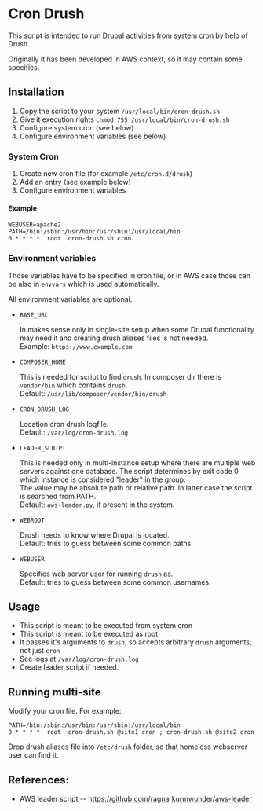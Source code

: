 # Cron Drush

This script is intended to run Drupal activities from system cron by help of Drush.

Originally it has been developed in AWS context, so it may contain some specifics.

## Installation

1. Copy the script to your system `/usr/local/bin/cron-drush.sh`
1. Give it execution rights `chmod 755 /usr/local/bin/cron-drush.sh`
1. Configure system cron (see below)
1. Configure environment variables (see below)

### System Cron

1. Create new cron file (for example `/etc/cron.d/drush`)
1. Add an entry (see example below)
1. Configure environment variables

#### Example

```
WEBUSER=apache2
PATH=/bin:/sbin:/usr/bin:/usr/sbin:/usr/local/bin
0 * * * *  root  cron-drush.sh cron
```

### Environment variables

Those variables have to be specified in cron file,
or in AWS case those can be also in `envvars`
which is used automatically.

All environment variables are optional.

* `BASE_URL`

  In makes sense only in single-site setup when some Drupal functionality may need it and creating drush aliases files is not needed.<br>
  Example: `https://www.example.com`

* `COMPOSER_HOME`

  This is needed for script to find `drush`.
  In composer dir there is `vendor/bin` which contains `drush`.<br>
  Default: `/usr/lib/composer/vendor/bin/drush`

* `CRON_DRUSH_LOG`

  Location cron drush logfile.<br>
  Default: `/var/log/cron-drush.log`

* `LEADER_SCRIPT`

  This is needed only in multi-instance setup where there are multiple web servers against one database.
  The script determines by exit code 0 which instance is considered "leader" in the group.<br>
  The value may be absolute path or relative path.
  In latter case the script is searched from PATH.<br>
  Default: `aws-leader.py`, if present in the system.

* `WEBROOT`

  Drush needs to know where Drupal is located.<br>
  Default: tries to guess between some common paths.

* `WEBUSER`

  Specifies web server user for running `drush` as.<br>
  Default: tries to guess between some common usernames.

## Usage

* This script is meant to be executed from system cron
* This script is meant to be executed as root
* It passes it's arguments to `drush`, so accepts arbitrary `drush` arguments, not just `cron`
* See logs at `/var/log/cron-drush.log`
* Create leader script if needed.

## Running multi-site

Modify your cron file. For example:
```
PATH=/bin:/sbin:/usr/bin:/usr/sbin:/usr/local/bin
0 * * * *  root  cron-drush.sh @site1 cron ; cron-drush.sh @site2 cron
```

Drop drush aliases file into `/etc/drush` folder, so that homeless webserver user can find it.

## References:

* AWS leader script -- https://github.com/ragnarkurmwunder/aws-leader
